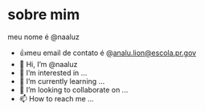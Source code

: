 # sobre mim
meu nome é @naaluz
- 👍meu email de contato é @analu.lion@escola.pr.gov
- 👋 Hi, I’m @naaluz
- 👀 I’m interested in ...
- 🌱 I’m currently learning ...
- 💞️ I’m looking to collaborate on ...
- 📫 How to reach me ...

